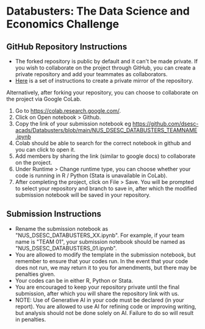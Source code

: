 # Databusters: The Data Science and Economics Challenge

## GitHub Repository Instructions
- The forked repository is public by default and it can't be made private. If you wish to collaborate on the project through GitHub, you can create a private repository and add your teammates as collaborators. 
- [Here](https://docs.github.com/en/repositories/creating-and-managing-repositories/duplicating-a-repository) is a set of instructions to create a private mirror of the repository.

Alternatively, after forking your repository, you can choose to collaborate on the project via Google CoLab.
  1. Go to https://colab.research.google.com/.
  2. Click on Open notebook > Github.
  3. Copy the link of your submission notebook eg https://github.com/dsesc-acads/Databusters/blob/main/NUS_DSESC_DATABUSTERS_TEAMNAME.ipynb
  4. Colab should be able to search for the correct notebook in github and you can click to open it.
  5. Add members by sharing the link (similar to google docs) to collaborate on the project.
  6. Under Runtime > Change runtime type, you can choose whether your code is running in R / Python (Stata is unavailable in CoLab).
  7. After completing the project, click on File > Save. You will be prompted to select your repository and branch to save in, after which the modified submission notebook will be saved in your repository.
 
## Submission Instructions
- Rename the submission notebook as "NUS_DSESC_DATABUSTERS_XX.ipynb". For example, if your team name is "TEAM 01", your submission notebook should be named as "NUS_DSESC_DATABUSTERS_01.ipynb".
- You are allowed to modify the template in the submission notebook, but remember to ensure that your codes run. In the event that your code does not run, we may return it to you for amendments, but there may be penalties given.
- Your codes can be in either R, Python or Stata.
- You are encouraged to keep your repository private until the final submission, after which you will share the repository link with us.
- NOTE: Use of Generative AI in your code must be declared (in your report). You are allowed to use AI for refining code or improving writing, but analysis should not be done solely on AI. Failure to do so will result in penalties.
